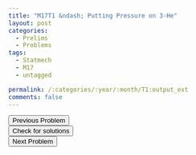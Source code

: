 ```yaml
---
title: "M17T1 &ndash; Putting Pressure on 3-He"
layout: post
categories:
  - Prelims
  - Problems
tags:
  - Statmech
  - M17
  - untagged

permalink: /:categories/:year/:month/T1:output_ext
comments: false
---
```

<object data="2017M1T.pdf" type="application/pdf" width="100%" height="500"></object>

<div class='navbar'>
	<div float='left'><button onclick="window.location='Q3.html'" >Previous Problem</button></div>
	<div float='center'><button onclick="window.location='https://princetonprelim.com/prelim/36/'">Check for solutions</button></div>
	<div float='right'><button onclick="window.location='T2.html'" > Next Problem</button></div>
</div>
